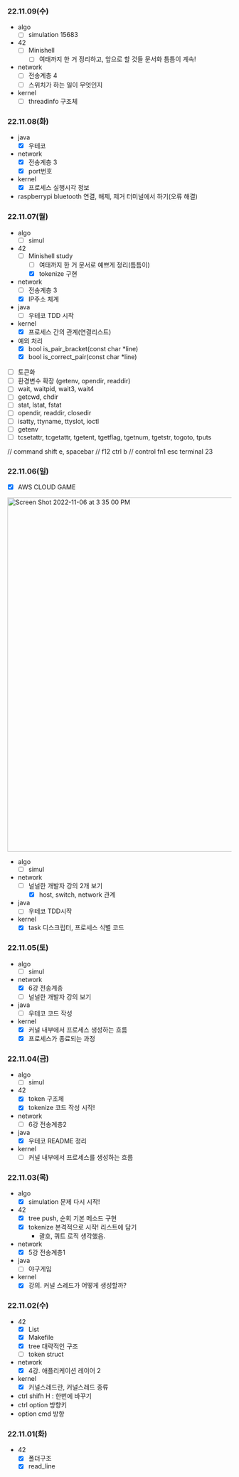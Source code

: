 ### 22.11.09(수)
- algo
	- [ ] simulation 15683
- 42
	- [ ] Minishell
		- [ ] 여태까지 한 거 정리하고, 앞으로 할 것들 문서화 틈틈이 계속! 
- network
	- [ ] 전송계층 4
	- [ ] 스위치가 하는 일이 무엇인지
- kernel
	- [ ] threadinfo 구조체

### 22.11.08(화)
- java
	- [X] 우테코
- network
	- [X] 전송계층 3
	- [X] port번호
- kernel
	- [X] 프로세스 실행시각 정보
- raspberrypi bluetooth 연결, 해제, 제거 터미널에서 하기(오류 해결)
	 
### 22.11.07(월)
- algo
	- [ ] simul
- 42
	- [ ] Minishell study
		- [ ] 여태까지 한 거 문서로 예쁘게 정리(틈틈이)
		- [X] tokenize 구현
- network
	- [ ] 전송계층 3
	- [X] IP주소 체계
- java
	- [ ] 우테코 TDD 시작
- kernel 
  	- [X] 프로세스 간의 관계(연결리스트)
-  예외 처리
	- [X] bool is_pair_bracket(const char *line)
 	- [X] bool is_correct_pair(const char *line)
- [ ] 토큰화
- [ ] 환경변수 확장 (getenv, opendir, readdir)
- [ ] wait, waitpid, wait3, wait4
- [ ] getcwd, chdir
- [ ] stat, lstat, fstat
- [ ] opendir, readdir, closedir
- [ ] isatty, ttyname, ttyslot, ioctl
- [ ] getenv
- [ ] tcsetattr, tcgetattr, tgetent, tgetflag, tgetnum, tgetstr, togoto, tputs
		
// command shift e, spacebar
// f12 ctrl b
// control fn1 esc terminal 
23
### 22.11.06(일)
- [X] AWS CLOUD GAME
<img width="797" alt="Screen Shot 2022-11-06 at 3 35 00 PM" src="https://user-images.githubusercontent.com/67992469/200157851-6ac8ac47-1850-4690-bff1-f2024f077337.png">

- algo
	- [ ] simul
- network
	- [ ] 널널한 개발자 강의 2개 보기
		- [X] host, switch, network 관계
- java
	- [ ] 우테코 TDD시작
- kernel
	- [X] task 디스크립터, 프로세스 식별 코드

### 22.11.05(토)
- algo
	- [ ] simul
- network 
	- [X] 6강 전송계층
	- [ ] 널널한 개발자 강의 보기
- java
	- [ ] 우테코 코드 작성
- kernel 
	- [X] 커널 내부에서 프로세스 생성하는 흐름
	- [X] 프로세스가 종료되는 과정
	 
### 22.11.04(금)
- algo
	- [ ] simul
- 42
	- [X] token 구조체 
	- [X] tokenize 코드 작성 시작! 
- network
	- [ ] 6강 전송계층2
- java
	- [X] 우테코 README 정리
- kernel
	- [ ] 커널 내부에서 프로세스를 생성하는 흐름

### 22.11.03(목)
- algo
	- [X] simulation 문제 다시 시작!
- 42
	- [X] tree push, 순회 기본 메소드 구현
	- [X] tokenize 본격적으로 시작! 리스트에 담기
		- 괄호, 쿼트 로직 생각했음.
- network
	- [X] 5강 전송계층1
- java
	- [ ] 야구게임
- kernel
	- [X] 강의. 커널 스레드가 어떻게 생성할까? 

### 22.11.02(수)
- 42
	- [X] List
	- [X] Makefile
	- [X] tree 대략적인 구조
	- [ ] token struct
- network
	- [X] 4강. 애플리케이션 레이어 2
- kernel
	- [X] 커널스레드란, 커널스레드 종류
- ctrl shifh H : 한번에 바꾸기
- ctrl option 방향키
- option cmd 방향

### 22.11.01(화)
- 42
	- [X] 폴더구조
	- [X] read_line
